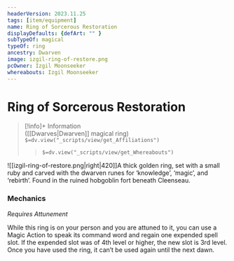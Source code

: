 ```yaml
---
headerVersion: 2023.11.25
tags: [item/equipment]
name: Ring of Sorcerous Restoration
displayDefaults: {defArt: "" }
subTypeOf: magical
typeOf: ring
ancestry: Dwarven
image: izgil-ring-of-restore.png
pcOwner: Izgil Moonseeker
whereabouts: Izgil Moonseeker
---
```

# Ring of Sorcerous Restoration
>[!info]+ Information  
> ([[Dwarves|Dwarven]] magical ring)  
> `$=dv.view("_scripts/view/get_Affiliations")`  
>> `$=dv.view("_scripts/view/get_Whereabouts")`

![[izgil-ring-of-restore.png|right|420]]A thick golden ring, set with a small ruby and carved with the dwarven runes for ‘knowledge’, ‘magic’, and ‘rebirth’. Found in the ruined hobgoblin fort beneath Cleenseau.

### Mechanics
_Requires Attunement_

While this ring is on your person and you are attuned to it, you can use a Magic Action to speak its command word and regain one expended spell slot. If the expended slot was of 4th level or higher, the new slot is 3rd level. Once you have used the ring, it can’t be used again until the next dawn.